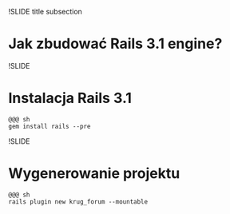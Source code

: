 !SLIDE title subsection
# Jak zbudować Rails 3.1 engine? #

!SLIDE
# Instalacja Rails 3.1 #

    @@@ sh
    gem install rails --pre

!SLIDE
# Wygenerowanie projektu #

    @@@ sh
    rails plugin new krug_forum --mountable

